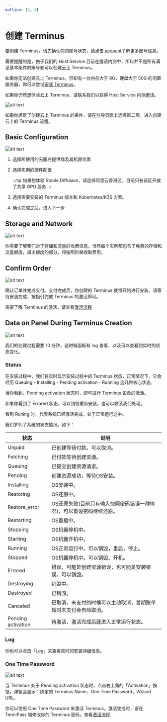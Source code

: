 ```yaml
---
outline: [2, 3]
---
```


# 创建 Terminus

要创建 Terminus，请先确认你的账号状态，请点击[ account](../account.md#account-type)了解更多账号信息。

需要提醒的是，由于我们的 Host Service 目前在邀请内测中，所以并不是所有满足基本条件的账号都可以创建云上 Terminus。

如果你无法创建云上 Terminus，但却有一台内存大于 8G，硬盘大于 50G 的闲置服务器，你可以尝试[安装 Terminus](../../terminus/setup/install/index.md)。

如果你仍然想体验云上 Terminus，请联系我们以获得 Host Service 内测邀请。

![alt text](/images/how-to/space/create_terminus.jpg)

如果你满足了创建云上 Terminus 的条件，请在引导页面上选择第二项，进入创建云上的 Terminus 流程。

## Basic Configuration

![alt text](/images/how-to/space/basic_configuration.jpg)

1. 选择所使用的云服务提供商及其机房位置

2. 选择实例的硬件配置

    :::tip
    如果想体验 Stable Diffusion，请选择阿里云香港区。目前只有该区开放了共享 GPU 服务
    :::

3. 选择需要安装的 Terminus 版本和 Kubernetes/K3S 方案。

4. 确认完成之后，进入下一步

## Storage and Network

![alt text](/images/how-to/space/storage_and_network.jpg)

你需要了解我们对于存储和流量的收费信息。当然每个实例都包含了免费的存储和流量额度，超出额度的部分，将按照阶梯收取费用。

## Confirm Order

![alt text](/images/how-to/space/confrim.jpg)

确认订单并完成支付。支付完成后，你创建的 Terminus 就将开始进行安装。请等待安装完成，按指引完成 Terminus 的激活即可。

需要了解 Terminus 的激活，请查看[激活流程](../../terminus/setup/wizard.md)

## Data on Panel During Terminus Creation

![alt text](/images/how-to/space/data_on_panel_during_terminus_creation.jpg)

我们的创建过程需要 10 分钟，这时候面板有 log 查看，以及可以查看到实时的状态变化。

### Status

在安装过程中，我们将实时显示安装过程中的 Terminus 状态，正常情况下，它会经历 Queuing - Installing - Pending activation - Running 这几种核心状态。

当你看到，Pending activation 状态时，即可进行 Terminus 设备的激活。

如果你看到了 Errored 状态，可以销毁重新安装，也可以联系我们处理。

看到 Runing 时，代表系统已经激活完成，处于正常运行之中。

我们罗列了系统的状态情况，如下：

| 状态                 | 说明                                   |
|--------------------|--------------------------------------|
| Unpaid             | 已创建等待付款。可以取消。                        |
| Fetching           | 已付款等待创建资源。                           |
| Queuing            | 已提交创建资源请求。                           |
| Pending            | 创建资源成功，等待OS安装。                       |
| Installing         | OS安装中。                               |
| Restoring          | OS还原中。                               |
| Restore_error      | OS还原失败(目前只有输入快照密码错误一种情况)，可以重设密码继续还原。 |
| Restarting         | OS重启中。                               |
| Stopping           | OS机器停机中。                             |
| Starting           | OS机器开机中。                             |
| Running            | OS正常运行中。可以销毁，重启，停止。                  |
| Stopped            | OS机器停机中。可以销毁、开机。                     |
| Errored            | 错误，可能是创建资源错误，也可能是安装错误。可以销毁。          |
| Destroying         | 销毁中。                                 |
| Destroyed          | 已销毁。                                 |
| Canceled           | 已取消，未支付的时候可以主动取消，首期账单超时未支付会自动取消。     |
| Pending activation | 待激活，激活完成后就进入正常运行状态。                  |

### Log

你也可以点击「Log」来查看实时的安装详细信息。

### One Time Password

![alt text](/images/how-to/space/one_time_password.jpg)

当 Terminus 处于 Pending activation 状态时，点击右上角的「Activation」按钮，弹窗会显示：绑定的 Terminus Name、One Time Password，Wizard URL。

你可以使用 One Time Password 来激活 Terminus。激活完成时，请在 TermiPass 端修改你的 Terminus 密码。查看[激活流程](../../terminus/setup/wizard.md)
